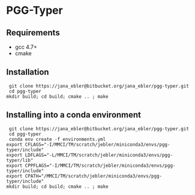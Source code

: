 # PGG-Typer

## Requirements
* gcc 4.7+
* cmake

## Installation
`` git clone https://jana_ebler@bitbucket.org/jana_ebler/pgg-typer.git``  
`` cd pgg-typer``  
``mkdir build; cd build; cmake .. ; make``

## Installing into a conda environment
`` git clone https://jana_ebler@bitbucket.org/jana_ebler/pgg-typer.git``  
`` cd pgg-typer``  
`` conda env create -f environments.yml``  
``export CFLAGS="-I/MMCI/TM/scratch/jebler/miniconda3/envs/pgg-typer/include"``  
``export LDFLAGS="-L/MMCI/TM/scratch/jebler/miniconda3/envs/pgg-typer/lib"``  
``export CPPFLAGS="-I/MMCI/TM/scratch/jebler/miniconda3/envs/pgg-typer/include"``  
``export CPATH="/MMCI/TM/scratch/jebler/miniconda3/envs/pgg-typer/include"``  
``mkdir build; cd build; cmake .. ; make``

